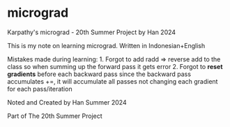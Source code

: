 # micrograd
Karpathy's micrograd - 20th Summer Project by Han 2024 

This is my note on learning micrograd. 
Written in Indonesian+English

Mistakes made during learning:
    1. Forgot to add radd => reverse add to the class so when summing up the forward pass it gets error
    2. Forgot to **reset gradients** before each backward pass since the backward pass accumulates +=, it will accumulate all passes not changing each gradient for each pass/iteration


Noted and Created by Han Summer 2024

Part of The 20th Summer Project
